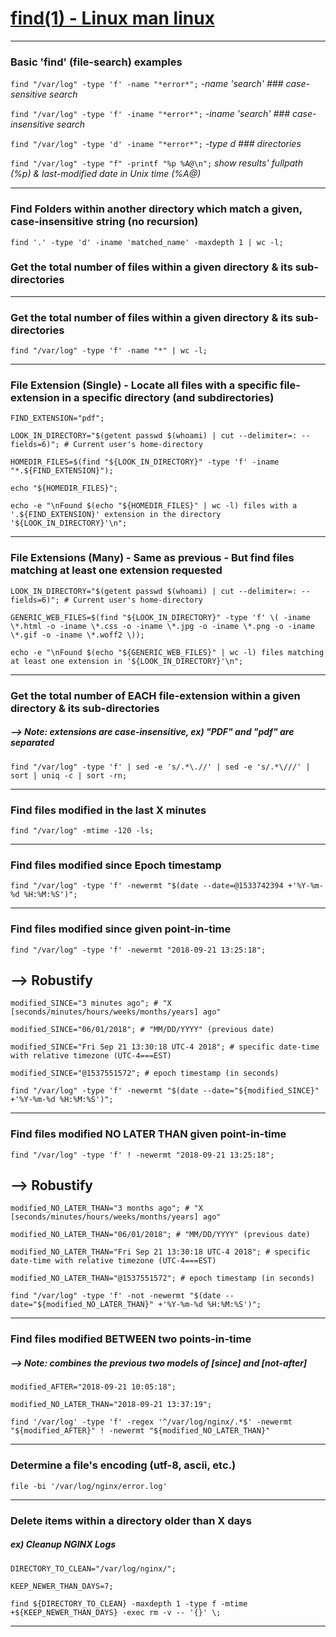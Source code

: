 
# [find(1) - Linux man linux](https://linux.die.net/man/1/find)



***
### Basic 'find' (file-search) examples
```find "/var/log" -type 'f' -name "*error*";```   *-name 'search'   ### case-sensitive search*

```find "/var/log" -type 'f' -iname "*error*";```   *-iname 'search'   ### case-insensitive search*

```find "/var/log" -type 'd' -iname "*error*";```   *-type d   ### directories*

```find "/var/log" -type "f" -printf "%p %A@\n";``` *show results' fullpath (%p) & last-modified date in Unix time (%A@)*




***
### Find Folders within another directory which match a given, case-insensitive string (no recursion)
```
find '.' -type 'd' -iname 'matched_name' -maxdepth 1 | wc -l;
```



### Get the total number of files within a given directory & its sub-directories
***
### Get the total number of files within a given directory & its sub-directories
```
find "/var/log" -type 'f' -name "*" | wc -l;
```



***
### File Extension (Single) - Locate all files with a specific file-extension in a specific directory (and subdirectories)
```
FIND_EXTENSION="pdf";

LOOK_IN_DIRECTORY="$(getent passwd $(whoami) | cut --delimiter=: --fields=6)"; # Current user's home-directory

HOMEDIR_FILES=$(find "${LOOK_IN_DIRECTORY}" -type 'f' -iname "*.${FIND_EXTENSION}");

echo "${HOMEDIR_FILES}";

echo -e "\nFound $(echo "${HOMEDIR_FILES}" | wc -l) files with a '.${FIND_EXTENSION}' extension in the directory '${LOOK_IN_DIRECTORY}'\n";

```
***



### File Extensions (Many) - Same as previous - But find files matching at least one extension requested
```
LOOK_IN_DIRECTORY="$(getent passwd $(whoami) | cut --delimiter=: --fields=6)"; # Current user's home-directory

GENERIC_WEB_FILES=$(find "${LOOK_IN_DIRECTORY}" -type 'f' \( -iname \*.html -o -iname \*.css -o -iname \*.jpg -o -iname \*.png -o -iname \*.gif -o -iname \*.woff2 \));

echo -e "\nFound $(echo "${GENERIC_WEB_FILES}" | wc -l) files matching at least one extension in '${LOOK_IN_DIRECTORY}'\n";

```



***
### Get the total number of EACH file-extension within a given directory & its sub-directories
##### --> Note: extensions are case-insensitive, ex) "PDF" and "pdf" are separated
```
find "/var/log" -type 'f' | sed -e 's/.*\.//' | sed -e 's/.*\///' | sort | uniq -c | sort -rn;
```



***
### Find files modified in the last X minutes
```find "/var/log" -mtime -120 -ls;```



***
### Find files modified since Epoch timestamp
```find "/var/log" -type 'f' -newermt "$(date --date=@1533742394 +'%Y-%m-%d %H:%M:%S')";```




***
### Find files modified since given point-in-time
```find "/var/log" -type 'f' -newermt "2018-09-21 13:25:18";```
## --> Robustify
```
modified_SINCE="3 minutes ago"; # "X [seconds/minutes/hours/weeks/months/years] ago"

modified_SINCE="06/01/2018"; # "MM/DD/YYYY" (previous date)

modified_SINCE="Fri Sep 21 13:30:18 UTC-4 2018"; # specific date-time with relative timezone (UTC-4===EST)

modified_SINCE="@1537551572"; # epoch timestamp (in seconds)

find "/var/log" -type 'f' -newermt "$(date --date="${modified_SINCE}" +'%Y-%m-%d %H:%M:%S')";
```



***
### Find files modified NO LATER THAN given point-in-time
```
find "/var/log" -type 'f' ! -newermt "2018-09-21 13:25:18";
```
## --> Robustify
```
modified_NO_LATER_THAN="3 months ago"; # "X [seconds/minutes/hours/weeks/months/years] ago"

modified_NO_LATER_THAN="06/01/2018"; # "MM/DD/YYYY" (previous date)

modified_NO_LATER_THAN="Fri Sep 21 13:30:18 UTC-4 2018"; # specific date-time with relative timezone (UTC-4===EST)

modified_NO_LATER_THAN="@1537551572"; # epoch timestamp (in seconds)

find "/var/log" -type 'f' -not -newermt "$(date --date="${modified_NO_LATER_THAN}" +'%Y-%m-%d %H:%M:%S')";
```



***
### Find files modified BETWEEN two points-in-time
#####  --> Note: combines the previous two models of [since] and [not-after]
```
modified_AFTER="2018-09-21 10:05:18";

modified_NO_LATER_THAN="2018-09-21 13:37:19";

find '/var/log' -type 'f' -regex '^/var/log/nginx/.*$' -newermt "${modified_AFTER}" ! -newermt "${modified_NO_LATER_THAN}"
```



***
### Determine a file's encoding (utf-8, ascii, etc.)
```file -bi '/var/log/nginx/error.log'```



***
### Delete items within a directory older than X days
#####  ex) Cleanup NGINX Logs
```
DIRECTORY_TO_CLEAN="/var/log/nginx/";

KEEP_NEWER_THAN_DAYS=7;

find ${DIRECTORY_TO_CLEAN} -maxdepth 1 -type f -mtime +${KEEP_NEWER_THAN_DAYS} -exec rm -v -- '{}' \;
```



***
